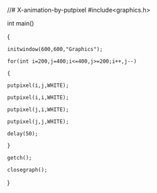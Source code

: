 //# X-animation-by-putpixel
#include<graphics.h>

int main()

{

	
	initwindow(600,600,"Graphics");
	
	for(int i=200,j=400;i<=400,j>=200;i++,j--)
	
	{
	
	putpixel(i,j,WHITE);
	
	putpixel(i,i,WHITE);
	
	putpixel(j,i,WHITE);
	
	putpixel(j,j,WHITE);
	
	delay(50);
	
	}	
	
	getch();
	
	closegraph();
}

